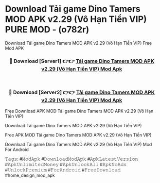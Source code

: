 # Download Tải game Dino Tamers MOD APK v2.29 (Vô Hạn Tiền VIP) PURE MOD - (o782r)
Download Tải game Dino Tamers MOD APK v2.29 (Vô Hạn Tiền VIP) Free Mod APK

<div align="center">
<h3>🔴 Download [Server1] 👉👉 <a href="https://apk-comot.site?title=Tải_game_Dino_Tamers_MOD_APK_v2.29_(Vô_Hạn_Tiền_VIP)">Tải game Dino Tamers MOD APK v2.29 (Vô Hạn Tiền VIP) Mod Apk</a></h3><br>

<h3>🔴 Download [Server2] 👉👉 <a href="https://apk-comot.site?title=Tải_game_Dino_Tamers_MOD_APK_v2.29_(Vô_Hạn_Tiền_VIP)">Tải game Dino Tamers MOD APK v2.29 (Vô Hạn Tiền VIP) Mod Apk</a></h3>
</div>


Free Download APK MOD Tải game Dino Tamers MOD APK v2.29 (Vô Hạn Tiền VIP)

Download Tải game Dino Tamers MOD APK v2.29 (Vô Hạn Tiền VIP) 

Free APK MOD Tải game Dino Tamers MOD APK v2.29 (Vô Hạn Tiền VIP) 

Download Tải game Dino Tamers MOD APK v2.29 (Vô Hạn Tiền VIP) Mod For Android

𝚃𝚊𝚐𝚜: #𝙼𝚘𝚍𝙰𝚙𝚔 #𝙳𝚘𝚠𝚗𝚕𝚘𝚊𝚍𝙼𝚘𝚍𝙰𝚙𝚔 #𝙰𝚙𝚔𝙻𝚊𝚝𝚎𝚜𝚝𝚅𝚎𝚛𝚜𝚒𝚘𝚗 #𝙰𝚙𝚔𝚄𝚗𝚕𝚒𝚖𝚒𝚝𝚎𝚍𝙼𝚘𝚗𝚎𝚢 #𝙰𝚙𝚔𝚄𝚗𝚕𝚘𝚌𝚔𝙰𝚕𝚕 #𝙰𝚙𝚔𝙽𝚘𝙰𝚍𝚜 #𝚄𝚗𝚕𝚘𝚌𝚔𝙿𝚛𝚎𝚖𝚒𝚞𝚖 #𝙵𝚘𝚛𝙰𝚗𝚍𝚛𝚘𝚒𝚍 #𝙵𝚛𝚎𝚎𝙳𝚘𝚠𝚗𝚕𝚘𝚊𝚍 #home_design_mod_apk